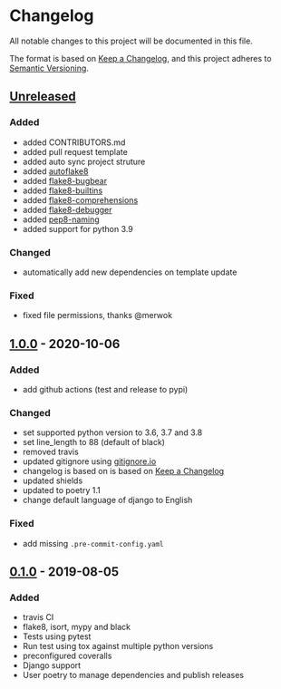 # Changelog

All notable changes to this project will be documented in this file.

The format is based on [Keep a Changelog](https://keepachangelog.com/en/1.0.0/),
and this project adheres to [Semantic Versioning](https://semver.org/spec/v2.0.0.html).

## [Unreleased]

### Added

* added CONTRIBUTORS.md
* added pull request template
* added auto sync project struture
* added [autoflake8](https://pypi.org/project/autoflake/)
* added [flake8-bugbear](https://pypi.org/project/flake8-bugbear/)
* added [flake8-builtins](https://pypi.org/project/flake8-builtins/)
* added [flake8-comprehensions](https://pypi.org/project/flake8-comprehensions/)
* added [flake8-debugger](https://pypi.org/project/flake8-debugger/)
* added [pep8-naming](https://pypi.org/project/pep8-naming/)
* added support for python 3.9

### Changed

* automatically add new dependencies on template update

### Fixed

* fixed file permissions, thanks @merwok

## [1.0.0] - 2020-10-06

### Added

* add github actions (test and release to pypi)

### Changed

* set supported python version to 3.6, 3.7 and 3.8
* set line_length to 88 (default of black)
* removed travis
* updated gitignore using [gitignore.io](https://gitignore.io)
* changelog is based on is based on [Keep a Changelog](https://keepachangelog.com/en/1.0.0/)
* updated shields
* updated to poetry 1.1
* change default language of django to English

### Fixed

* add missing `.pre-commit-config.yaml`

## [0.1.0] - 2019-08-05

### Added

* travis CI
* flake8, isort, mypy and black
* Tests using pytest
* Run test using tox against multiple python versions
* preconfigured coveralls
* Django support
* User poetry to manage dependencies and publish releases

[Unreleased]: https://github.com/escaped/cookiecutter-pypackage/compare/1.0.0...HEAD
[1.0.0]: https://github.com/escaped/cookiecutter-pypackage/compare/0.1.0...1.0.0
[0.1.0]: https://github.com/escaped/cookiecutter-pypackage/tags/0.1.0
